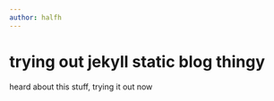 ```yaml
---
author: halfh
---
```

# trying out jekyll static blog thingy
heard about this stuff, trying it out now